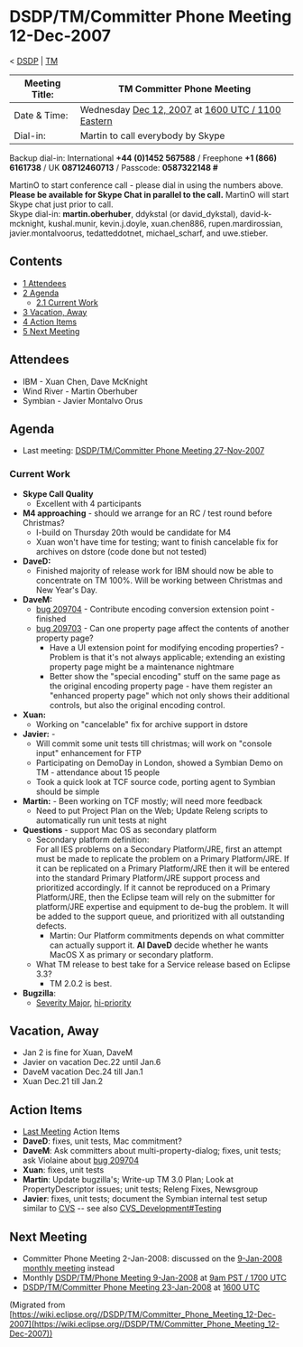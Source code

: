 

DSDP/TM/Committer Phone Meeting 12-Dec-2007
===========================================

< [DSDP](https://wiki.eclipse.org/DSDP "DSDP")‎ | [TM](./TM "DSDP/TM")

| Meeting Title: | **TM Committer Phone Meeting** |
| --- | --- |
| Date & Time: | Wednesday [Dec 12, 2007](./index.php?title=Dec_12,_2007&action=edit&redlink=1 "Dec 12, 2007 (page does not exist)") at [1600 UTC / 1100 Eastern](http://www.timeanddate.com/worldclock/meetingdetails.html?year=2007&month=12&day=12&hour=16&min=00&sec=0&p1=224&p2=159&p3=250&p4=136&p5=223&iv=1800) |
| Dial-in: | Martin to call everybody by Skype |

Backup dial-in: International **+44 (0)1452 567588** / Freephone **+1 (866) 6161738** / UK **08712460713** / Passcode: **0587322148 #**

MartinO to start conference call - please dial in using the numbers above.  
**Please be available for Skype Chat in parallel to the call.** MartinO will start Skype chat just prior to call.  
Skype dial-in: **martin.oberhuber**, ddykstal (or david\_dykstal), david-k-mcknight, kushal.munir, kevin.j.doyle, xuan.chen886, rupen.mardirossian, javier.montalvoorus, tedatteddotnet, michael\_scharf, and uwe.stieber.  

Contents
--------

*   [1 Attendees](#Attendees)
*   [2 Agenda](#Agenda)
    *   [2.1 Current Work](#Current-Work)
*   [3 Vacation, Away](#Vacation.2C-Away)
*   [4 Action Items](#Action-Items)
*   [5 Next Meeting](#Next-Meeting)

Attendees
---------

*   IBM - Xuan Chen, Dave McKnight
*   Wind River - Martin Oberhuber
*   Symbian - Javier Montalvo Orus

Agenda
------

*   Last meeting: [DSDP/TM/Committer Phone Meeting 27-Nov-2007](./Committer_Phone_Meeting_27-Nov-2007 "DSDP/TM/Committer Phone Meeting 27-Nov-2007")

### Current Work

*   **Skype Call Quality**
    *   Excellent with 4 participants
*   **M4 approaching** \- should we arrange for an RC / test round before Christmas?
    *   I-build on Thursday 20th would be candidate for M4
    *   Xuan won't have time for testing; want to finish cancelable fix for archives on dstore (code done but not tested)
*   **DaveD:**
    *   Finished majority of release work for IBM should now be able to concentrate on TM 100%. Will be working between Christmas and New Year's Day.
*   **DaveM:**
    *   [bug 209704](https://bugs.eclipse.org/bugs/show_bug.cgi?id=209704) \- Contribute encoding conversion extension point - finished
    *   [bug 209703](https://bugs.eclipse.org/bugs/show_bug.cgi?id=209703) \- Can one property page affect the contents of another property page?
        *   Have a UI extension point for modifying encoding properties? - Problem is that it's not always applicable; extending an existing property page might be a maintenance nightmare
        *   Better show the "special encoding" stuff on the same page as the original encoding property page - have them register an "enhanced property page" which not only shows their additional controls, but also the original encoding control.
*   **Xuan:**
    *   Working on "cancelable" fix for archive support in dstore
*   **Javier:** -
    *   Will commit some unit tests till christmas; will work on "console input" enhancement for FTP
    *   Participating on DemoDay in London, showed a Symbian Demo on TM - attendance about 15 people
    *   Took a quick look at TCF source code, porting agent to Symbian should be simple
*   **Martin:** \- Been working on TCF mostly; will need more feedback
    *   Need to put Project Plan on the Web; Update Releng scripts to automatically run unit tests at night
*   **Questions** \- support Mac OS as secondary platform
    *   Secondary platform definition:  
        For all IES problems on a Secondary Platform/JRE, first an attempt must be made to replicate the problem on a Primary Platform/JRE. If it can be replicated on a Primary Platform/JRE then it will be entered into the standard Primary Platform/JRE support process and prioritized accordingly. If it cannot be reproduced on a Primary Platform/JRE, then the Eclipse team will rely on the submitter for platform/JRE expertise and equipment to de-bug the problem. It will be added to the support queue, and prioritized with all outstanding defects.
        *   Martin: Our Platform commitments depends on what committer can actually support it. **AI DaveD** decide whether he wants MacOS X as primary or secondary platform.
    *   What TM release to best take for a Service release based on Eclipse 3.3?
        *   TM 2.0.2 is best.
*   **Bugzilla**:
    *   [Severity Major](https://bugs.eclipse.org/bugs/buglist.cgi?query_format=advanced&classification=DSDP&product=Target+Management&bug_status=UNCONFIRMED&bug_status=NEW&bug_status=ASSIGNED&bug_status=REOPENED&bug_severity=blocker&bug_severity=critical&bug_severity=major&cmdtype=doit), [hi-priority](https://bugs.eclipse.org/bugs/buglist.cgi?query_format=advanced&classification=DSDP&product=Target+Management&bug_status=UNCONFIRMED&bug_status=NEW&bug_status=ASSIGNED&bug_status=REOPENED&cmdtype=doit&field0-0-0=priority&type0-0-0=regexp&value0-0-0=P%5B12%5D&field0-0-1=bug_severity&type0-0-1=regexp&value0-0-1=blocker%7Ccritical%7Cmajor)

Vacation, Away
--------------

*   Jan 2 is fine for Xuan, DaveM
*   Javier on vacation Dec.22 until Jan.6
*   DaveM vacation Dec.24 till Jan.1
*   Xuan Dec.21 till Jan.2

Action Items
------------

*   [Last Meeting](./Committer_Phone_Meeting_27-Nov-2007#Action_Items "DSDP/TM/Committer Phone Meeting 27-Nov-2007") Action Items
*   **DaveD**: fixes, unit tests, Mac commitment?
*   **DaveM**: Ask committers about multi-property-dialog; fixes, unit tests; ask Violaine about [bug 209704](https://bugs.eclipse.org/bugs/show_bug.cgi?id=209704)
*   **Xuan**: fixes, unit tests
*   **Martin**: Update bugzilla's; Write-up TM 3.0 Plan; Look at PropertyDescriptor issues; unit tests; Releng Fixes, Newsgroup
*   **Javier**: fixes, unit tests; document the Symbian internal test setup similar to [CVS](https://bugs.eclipse.org/bugs/show_bug.cgi?id=204138#c20) \-\- see also [CVS_Development#Testing](./CVS_Development#Testing "CVS Development")

Next Meeting
------------

*   Committer Phone Meeting 2-Jan-2008: discussed on the [9-Jan-2008 monthly meeting](./Phone_Meeting_9-Jan-2008 "DSDP/TM/Phone Meeting 9-Jan-2008") instead
*   Monthly [DSDP/TM/Phone Meeting 9-Jan-2008](./Phone_Meeting_9-Jan-2008 "DSDP/TM/Phone Meeting 9-Jan-2008") at [9am PST / 1700 UTC](http://www.timeanddate.com/worldclock/fixedtime.html?month=1&day=9&year=2008&hour=16&min=00&sec=0&p1=0)
*   [DSDP/TM/Committer Phone Meeting 23-Jan-2008](./Committer_Phone_Meeting_23-Jan-2008 "DSDP/TM/Committer Phone Meeting 23-Jan-2008") at [1600 UTC](http://www.timeanddate.com/worldclock/meetingdetails.html?year=2008&month=1&day=23&hour=16&min=00&sec=0&p1=224&p2=159&p3=250&p4=136&p5=223&iv=1800)


(Migrated from [https://wiki.eclipse.org//DSDP/TM/Committer_Phone_Meeting_12-Dec-2007](https://wiki.eclipse.org//DSDP/TM/Committer_Phone_Meeting_12-Dec-2007))